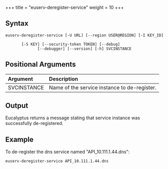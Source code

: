 +++
title = "euserv-deregister-service"
weight = 10
+++


## Syntax


    euserv-deregister-service [-U URL] [--region USER@REGION] [-I KEY_ID]
    
           [-S KEY] [--security-token TOKEN] [--debug]
                  [--debugger] [--version] [-h] SVCINSTANCE


## Positional Arguments


| Argument | Description | 
|  :---- |  :---- | 
| SVCINSTANCE | Name of the service instance to de-register. | 


## Output
Eucalyptus returns a message stating that service instance was successfully de-registered. 


## Example
To de-register the dns service named "API_10.111.1.44.dns": 



    euserv-deregister-service API_10.111.1.44.dns

